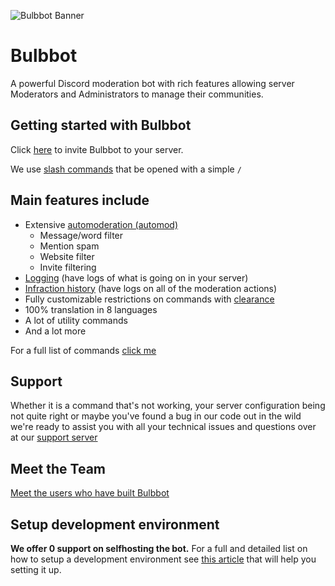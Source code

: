 ![Bulbbot Banner](./assets/BannerWide.png)

# Bulbbot

A powerful Discord moderation bot with rich features allowing server Moderators and Administrators to manage their communities.

## Getting started with Bulbbot
Click [here](https://bulbbot.rocks//invite) to invite Bulbbot to your server.

We use [slash commands](https://docs.bulbbot.rocks/slash-commands) that be opened with a simple `/`
## Main features include
- Extensive [automoderation (automod)](https://docs.bulbbot.rocks/automod)
  -  Message/word filter
  -  Mention spam
  -  Website filter
  -  Invite filtering
- [Logging](https://docs.bulbbot.rocks/logs) (have logs of what is going on in your server)
- [Infraction history](https://docs.bulbbot.rocks/infractions) (have logs on all of the moderation actions)
- Fully customizable restrictions on commands with [clearance](https://docs.bulbbot.rocks/clearance)
- 100% translation in 8 languages
- A lot of utility commands
- And a lot more

For a full list of commands [click me](https://docs.bulbbot.rocks/command-list)

## Support
Whether it is a command that's not working, your server configuration being not quite right or maybe you've found a bug in our code out in the wild we're ready to assist you with all your technical issues and questions over at our [support server](https://bulbbot.rocks/discord)

## Meet the Team
[Meet the users who have built Bulbbot](https://docs.bulbbot.rocks/team)

## Setup development environment
**We offer 0 support on selfhosting the bot.**
For a full and detailed list on how to setup a development environment see [this article](https://docs.bulbbot.rocks/setup-dev) that will help you setting it up. 